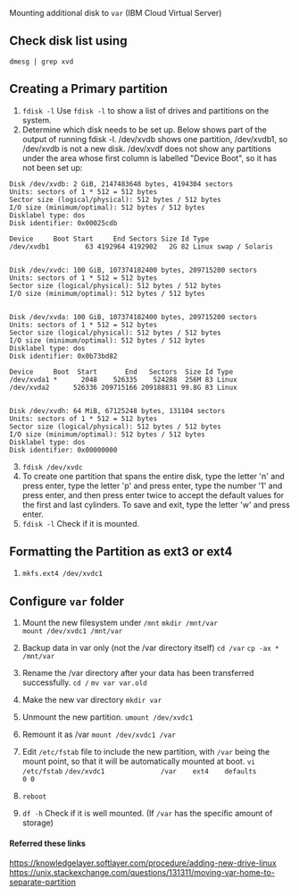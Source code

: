 Mounting additional disk to `var` (IBM Cloud Virtual Server)

## Check disk list using
```
dmesg | grep xvd
```

## Creating a Primary partition
1. ```fdisk -l```
Use `fdisk -l` to show a list of drives and partitions on the system.
1. Determine which disk needs to be set up. Below shows part of the output of running fdisk -l. /dev/xvdb shows one partition, /dev/xvdb1, so /dev/xvdb is not a new disk. /dev/xvdf does not show any partitions under the area whose first column is labelled "Device Boot", so it has not been set up:
```
Disk /dev/xvdb: 2 GiB, 2147483648 bytes, 4194304 sectors
Units: sectors of 1 * 512 = 512 bytes
Sector size (logical/physical): 512 bytes / 512 bytes
I/O size (minimum/optimal): 512 bytes / 512 bytes
Disklabel type: dos
Disk identifier: 0x00025cdb

Device     Boot Start     End Sectors Size Id Type
/dev/xvdb1         63 4192964 4192902   2G 82 Linux swap / Solaris


Disk /dev/xvdc: 100 GiB, 107374182400 bytes, 209715200 sectors
Units: sectors of 1 * 512 = 512 bytes
Sector size (logical/physical): 512 bytes / 512 bytes
I/O size (minimum/optimal): 512 bytes / 512 bytes


Disk /dev/xvda: 100 GiB, 107374182400 bytes, 209715200 sectors
Units: sectors of 1 * 512 = 512 bytes
Sector size (logical/physical): 512 bytes / 512 bytes
I/O size (minimum/optimal): 512 bytes / 512 bytes
Disklabel type: dos
Disk identifier: 0x0b73bd82

Device     Boot  Start       End   Sectors  Size Id Type
/dev/xvda1 *      2048    526335    524288  256M 83 Linux
/dev/xvda2      526336 209715166 209188831 99.8G 83 Linux


Disk /dev/xvdh: 64 MiB, 67125248 bytes, 131104 sectors
Units: sectors of 1 * 512 = 512 bytes
Sector size (logical/physical): 512 bytes / 512 bytes
I/O size (minimum/optimal): 512 bytes / 512 bytes
Disklabel type: dos
Disk identifier: 0x00000000
```

3. ```fdisk /dev/xvdc```
1. To create one partition that spans the entire disk, type the letter 'n' and press enter, type the letter 'p' and press enter, type the number '1' and press enter, and then press enter twice to accept the default values for the first and last cylinders. To save and exit, type the letter 'w' and press enter.
1. `fdisk -l` Check if it is mounted.

## Formatting the Partition as ext3 or ext4
1. `mkfs.ext4 /dev/xvdc1`


## Configure `var` folder
1.  Mount the new filesystem under `/mnt`
`mkdir /mnt/var`    
`mount /dev/xvdc1 /mnt/var`

2. Backup data in var only (not the /var directory itself)
`cd /var`
`cp -ax * /mnt/var`

3. Rename the /var directory after your data has been transferred successfully.
`cd /`
`mv var var.old`

4. Make the new var directory
`mkdir var`
5. Unmount the new partition.
`umount /dev/xvdc1`
6. Remount it as /var
`mount /dev/xvdc1 /var`

7. Edit `/etc/fstab` file to include the new partition, with `/var` being the mount point, so that it will be automatically mounted at boot.
`vi /etc/fstab`
`/dev/xvdc1              /var    ext4    defaults                0 0`
8. `reboot`
9. `df -h` Check if it is well mounted. (If `/var` has the specific amount of storage)



#### Referred these links
https://knowledgelayer.softlayer.com/procedure/adding-new-drive-linux
https://unix.stackexchange.com/questions/131311/moving-var-home-to-separate-partition
